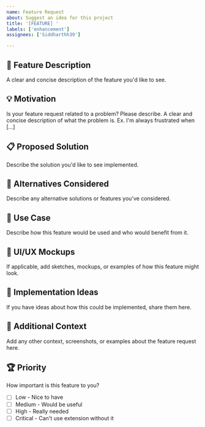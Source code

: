 ```yaml
---
name: Feature Request
about: Suggest an idea for this project
title: '[FEATURE] '
labels: ['enhancement']
assignees: ['Siddharthh39']

---
```


## 🚀 Feature Description
A clear and concise description of the feature you'd like to see.

## 💡 Motivation
Is your feature request related to a problem? Please describe.
A clear and concise description of what the problem is. Ex. I'm always frustrated when [...]

## 📋 Proposed Solution
Describe the solution you'd like to see implemented.

## 🔄 Alternatives Considered
Describe any alternative solutions or features you've considered.

## 🎯 Use Case
Describe how this feature would be used and who would benefit from it.

## 📱 UI/UX Mockups
If applicable, add sketches, mockups, or examples of how this feature might look.

## 🔧 Implementation Ideas
If you have ideas about how this could be implemented, share them here.

## 📝 Additional Context
Add any other context, screenshots, or examples about the feature request here.

## 🏆 Priority
How important is this feature to you?
- [ ] Low - Nice to have
- [ ] Medium - Would be useful
- [ ] High - Really needed
- [ ] Critical - Can't use extension without it
